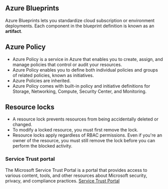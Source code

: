 ## Azure Blueprints
Azure Blueprints lets you standardize cloud subscription or environment deployments. Each component in the blueprint definition is known as an **artifact**.

## Azure Policy
- Azure Policy is a service in Azure that enables you to create, assign, and manage policies that control or audit your resources.
- Azure Policy enables you to define both individual policies and groups of related policies, known as initiatives.
- Azure Policies are inherited.
- Azure Policy comes with built-in policy and initiative definitions for Storage, Networking, Compute, Security Center, and Monitoring.

## Resource locks
- A resource lock prevents resources from being accidentally deleted or changed.
- To modify a locked resource, you must first remove the lock.
- Resource locks apply regardless of RBAC permissions. Even if you're an owner of the resource, you must still remove the lock before you can perform the blocked activity.

### Service Trust portal
The Microsoft Service Trust Portal is a portal that provides access to various content, tools, and other resources about Microsoft security, privacy, and compliance practices. [Service Trust Portal](https://servicetrust.microsoft.com/)
